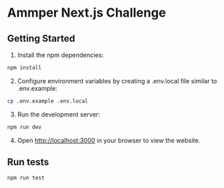 # Ammper Next.js Challenge

## Getting Started

1. Install the npm dependencies:

```bash
npm install
```

2. Configure environment variables by creating a .env.local file similar to .env.example:

```bash
cp .env.example .env.local
```

3. Run the development server:

```bash
npm run dev
```

4. Open [http://localhost:3000](http://localhost:3000) in your browser to view the website.

## Run tests

```bash
npm run test
```
